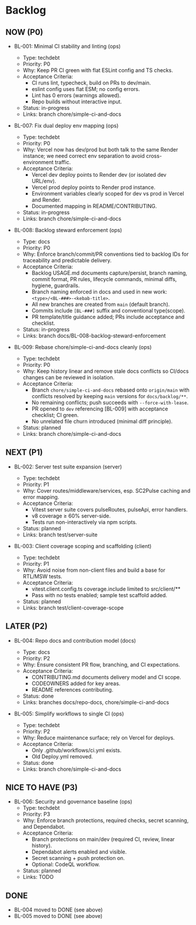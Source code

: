 # Backlog

## NOW (P0)

- BL-001: Minimal CI stability and linting (ops)
  - Type: techdebt
  - Priority: P0
  - Why: Keep PR CI green with flat ESLint config and TS checks.
  - Acceptance Criteria:
    - CI runs lint, typecheck, build on PRs to dev/main.
    - eslint config uses flat ESM; no config errors.
    - Lint has 0 errors (warnings allowed).
    - Repo builds without interactive input.
  - Status: in-progress
  - Links: branch chore/simple-ci-and-docs

- BL-007: Fix dual deploy env mapping (ops)
  - Type: techdebt
  - Priority: P0
  - Why: Vercel now has dev/prod but both talk to the same Render instance; we need correct env separation to avoid cross-environment traffic.
  - Acceptance Criteria:
    - Vercel dev deploy points to Render dev (or isolated dev URL/env).
    - Vercel prod deploy points to Render prod instance.
    - Environment variables clearly scoped for dev vs prod in Vercel and Render.
    - Documented mapping in README/CONTRIBUTING.
  - Status: in-progress
  - Links: branch chore/simple-ci-and-docs

- BL-008: Backlog steward enforcement (ops)
  - Type: docs
  - Priority: P0
  - Why: Enforce branch/commit/PR conventions tied to backlog IDs for traceability and predictable delivery.
  - Acceptance Criteria:
    - Backlog USAGE.md documents capture/persist, branch naming, commit format, PR rules, lifecycle commands, minimal diffs, hygiene, guardrails.
    - Branch naming enforced in docs and used in new work: `<type>/<BL-###>-<kebab-title>`.
    - All new branches are created from `main` (default branch).
    - Commits include `[BL-###]` suffix and conventional type(scope).
    - PR template/title guidance added; PRs include acceptance and checklist.
  - Status: in-progress
  - Links: branch docs/BL-008-backlog-steward-enforcement

- BL-009: Rebase chore/simple-ci-and-docs cleanly (ops)
  - Type: techdebt
  - Priority: P0
  - Why: Keep history linear and remove stale docs conflicts so CI/docs changes can be reviewed in isolation.
  - Acceptance Criteria:
    - Branch `chore/simple-ci-and-docs` rebased onto `origin/main` with conflicts resolved by keeping `main` versions for `docs/backlog/**`.
    - No remaining conflicts; push succeeds with `--force-with-lease`.
    - PR opened to `dev` referencing [BL-009] with acceptance checklist; CI green.
    - No unrelated file churn introduced (minimal diff principle).
  - Status: planned
  - Links: branch chore/simple-ci-and-docs

## NEXT (P1)

- BL-002: Server test suite expansion (server)
  - Type: techdebt
  - Priority: P1
  - Why: Cover routes/middleware/services, esp. SC2Pulse caching and error mapping.
  - Acceptance Criteria:
    - Vitest server suite covers pulseRoutes, pulseApi, error handlers.
    - v8 coverage ≥ 60% server-side.
    - Tests run non-interactively via npm scripts.
  - Status: planned
  - Links: branch test/server-suite

- BL-003: Client coverage scoping and scaffolding (client)
  - Type: techdebt
  - Priority: P1
  - Why: Avoid noise from non-client files and build a base for RTL/MSW tests.
  - Acceptance Criteria:
    - vitest.client.config.ts coverage.include limited to src/client/**
    - Pass with no tests enabled; sample test scaffold added.
  - Status: planned
  - Links: branch test/client-coverage-scope

## LATER (P2)

- BL-004: Repo docs and contribution model (docs)
  - Type: docs
  - Priority: P2
  - Why: Ensure consistent PR flow, branching, and CI expectations.
  - Acceptance Criteria:
    - CONTRIBUTING.md documents delivery model and CI scope.
    - CODEOWNERS added for key areas.
    - README references contributing.
  - Status: done
  - Links: branches docs/repo-docs, chore/simple-ci-and-docs

- BL-005: Simplify workflows to single CI (ops)
  - Type: techdebt
  - Priority: P2
  - Why: Reduce maintenance surface; rely on Vercel for deploys.
  - Acceptance Criteria:
    - Only .github/workflows/ci.yml exists.
    - Old Deploy.yml removed.
  - Status: done
  - Links: branch chore/simple-ci-and-docs

## NICE TO HAVE (P3)

- BL-006: Security and governance baseline (ops)
  - Type: techdebt
  - Priority: P3
  - Why: Enforce branch protections, required checks, secret scanning, and Dependabot.
  - Acceptance Criteria:
    - Branch protections on main/dev (required CI, review, linear history).
    - Dependabot alerts enabled and visible.
    - Secret scanning + push protection on.
    - Optional: CodeQL workflow.
  - Status: planned
  - Links: TODO

## DONE

- BL-004 moved to DONE (see above)
- BL-005 moved to DONE (see above)
